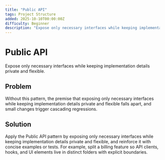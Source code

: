 ```yaml
---
title: "Public API"
tags: Project Structure
added: 2025-10-10T00:00:00Z
difficulty: Beginner
description: "Expose only necessary interfaces while keeping implementation details private and flexible."
---
```

# Public API

Expose only necessary interfaces while keeping implementation details private and flexible.

## Problem

Without this pattern, the premise that exposing only necessary interfaces while keeping implementation details private and flexible falls apart, and small changes trigger cascading regressions.

## Solution

Apply the Public API pattern by exposing only necessary interfaces while keeping implementation details private and flexible, and reinforce it with concise examples or tests. For example, split a billing feature so API clients, hooks, and UI elements live in distinct folders with explicit boundaries.
